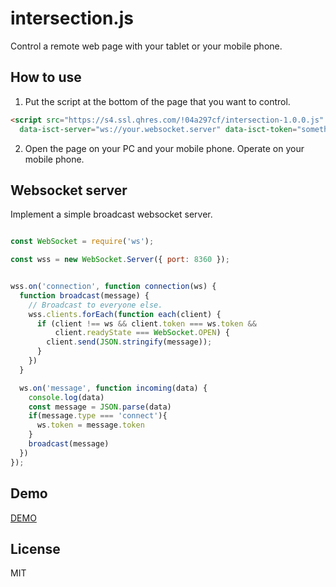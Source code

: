 # intersection.js

Control a remote web page with your tablet or your mobile phone.

## How to use

1. Put the script at the bottom of the page that you want to control.

  ```html
  <script src="https://s4.ssl.qhres.com/!04a297cf/intersection-1.0.0.js" 
    data-isct-server="ws://your.websocket.server" data-isct-token="something"></script>
  ```

2. Open the page on your PC and your mobile phone. Operate on your mobile phone.

## Websocket server

Implement a simple broadcast websocket server.

```js

const WebSocket = require('ws');

const wss = new WebSocket.Server({ port: 8360 });


wss.on('connection', function connection(ws) {
  function broadcast(message) {
    // Broadcast to everyone else.
    wss.clients.forEach(function each(client) {
      if (client !== ws && client.token === ws.token &&
          client.readyState === WebSocket.OPEN) {
        client.send(JSON.stringify(message));
      }
    })    
  }

  ws.on('message', function incoming(data) {
    console.log(data)
    const message = JSON.parse(data)
    if(message.type === 'connect'){
      ws.token = message.token
    }
    broadcast(message)
  })
});
```

## Demo

[DEMO](http://code.weizoo.com/fit)

## License

MIT